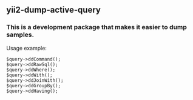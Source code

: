 ## yii2-dump-active-query

### This is a development package that makes it easier to dump samples.  

Usage example:
```
$query->ddCommand();
$query->ddRawSql();
$query->ddWhere();
$query->ddWith();
$query->ddJoinWith();
$query->ddGroupBy();
$query->ddHaving();
```
